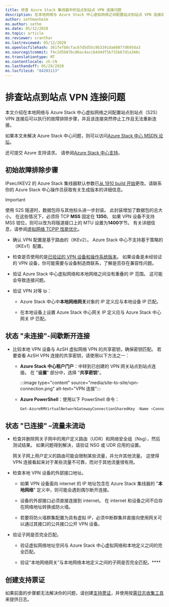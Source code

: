 ```yaml
---
title: 排查 Azure Stack 集线器中的站点到站点 VPN 连接问题
description: 在本地网络与 Azure Stack 中心虚拟网络之间配置站点到站点 VPN 连接后，可以执行的故障排除步骤。
author: sethmanheim
ms.author: sethm
ms.date: 05/12/2020
ms.topic: article
ms.reviewer: sranthar
ms.lastreviewed: 05/12/2020
ms.openlocfilehash: 361fefb0cfac67d5d55c9b3391da68877d695da3
ms.sourcegitcommit: f4c2d5b87bc86ac4accb4d4df5b731b67d1a346c
ms.translationtype: MT
ms.contentlocale: zh-CN
ms.lasthandoff: 05/29/2020
ms.locfileid: "84203113"
---
```

# <a name="troubleshoot-site-to-site-vpn-connections"></a>排查站点到站点 VPN 连接问题

本文介绍在本地网络与 Azure Stack 中心虚拟网络之间配置站点到站点（S2S） VPN 连接后可以执行的故障排除步骤，并且该连接突然停止工作且无法重新连接。

如果本文未解决 Azure Stack 中心问题，则可以访问[Azure Stack 中心 MSDN 论坛](https://social.msdn.microsoft.com/Forums/azure/home?forum=azurestack)。

还可提交 Azure 支持请求。 请参阅[Azure Stack 中心支持](../operator/azure-stack-manage-basics.md#where-to-get-support)。

## <a name="initial-troubleshooting-steps"></a>初始故障排除步骤

IPsec/IKEV2 的 Azure Stack 集线器默认参数已[从 1910 build 开始](../user/azure-stack-vpn-gateway-settings.md#ike-phase-1-main-mode-parameters)更改。请联系你的 Azure Stack 中心操作员获取有关生成版本的详细信息。

> [!IMPORTANT]
> 使用 S2S 隧道时，数据包将与其他标头进一步封装。 此封装增加了数据包的总大小。 在这些情况下，必须将 TCP **MSS** 固定在 **1350**。 如果 VPN 设备不支持 MSS 钳位，则可以改为将隧道接口上的 MTU 设置为**1400**字节。 有关详细信息，请参阅[虚拟网络 TCPIP 性能优化](/azure/virtual-network/virtual-network-tcpip-performance-tuning)。

- 确认 VPN 配置是基于路由的（IKEv2）。 Azure Stack 中心不支持基于策略的（IKEv1）配置。

- 检查是否使用的是[已验证的 VPN 设备和操作系统版本](/azure/vpn-gateway/vpn-gateway-about-vpn-devices#devicetable)。 如果设备是未经验证的 VPN 设备，你可能需要与设备制造商联系，了解是否存在兼容性问题。

- 验证 Azure Stack 中心虚拟网络和本地网络之间没有重叠的 IP 范围。 这可能会导致连接问题。 

- 验证 VPN 对等 Ip：

  - Azure Stack 中心中**本地网络网关**对象的 IP 定义应与本地设备 IP 匹配。

  - 在本地设备上设置 Azure Stack 中心网关 IP 定义应与 Azure Stack 中心网关 IP 匹配。

## <a name="status-not-connected---intermittent-disconnects"></a>状态 "未连接"-间歇断开连接

- 比较本地 VPN 设备与 AzSH 虚拟网络 VPN 的共享密钥，确保密钥匹配。 若要查看 AzSH VPN 连接的共享密钥，请使用以下方法之一：

  - **Azure Stack 中心租户门户**：中转到已创建的 VPN 网关站点到站点连接。 在 "**设置**" 部分中，选择 "**共享密钥**"。

      :::image type="content" source="media/site-to-site/vpn-connection.png" alt-text="VPN 连接":::

  - **Azure PowerShell**：使用以下 PowerShell 命令：

      ```powershell
      Get-AzureRMVirtualNetworkGatewayConnectionSharedKey -Name <Connection name> -ResourceGroupName <Resource group>
      ```

## <a name="status-connected--traffic-not-flowing"></a>状态 "已连接" –流量未流动

- 检查并删除网关子网中的用户定义路由（UDR）和网络安全组（Nsg），然后测试结果。 如果问题得到解决，请验证 NSG 或 UDR 应用的设置。

   网关子网上用户定义的路由可能会限制某些流量，并允许其他流量。 这使得 VPN 连接看起来对于某些流量不可靠，而对于其他流量很有用。

- 检查本地 VPN 设备的外部接口地址。 

  - 如果 VPN 设备面向 internet 的 IP 地址包含在 Azure Stack 集线器的 "**本地网络**" 定义中，则可能会遇到偶尔断开连接。

  - 设备的外部接口必须直接连接到 internet。 在 internet 和设备之间不应存在网络地址转换或防火墙。

  - 若要将防火墙群集配置为具有虚拟 IP，必须中断群集并直接向使用网关可以通过其接口的公共接口公开 VPN 设备。

- 验证子网是否完全匹配。

  - 验证虚拟网络地址空间与 Azure Stack 中心虚拟网络和本地定义之间的完全匹配。

  - 验证“本地网络网关”与本地网络本地定义之间的子网是否完全匹配。****

## <a name="create-a-support-ticket"></a>创建支持票证

如果前面的步骤都无法解决你的问题，请创建[支持票证](../operator/azure-stack-manage-basics.md#where-to-get-support)，并使用按[需日志收集工具](../operator/azure-stack-configure-on-demand-diagnostic-log-collection.md)来提供日志。
